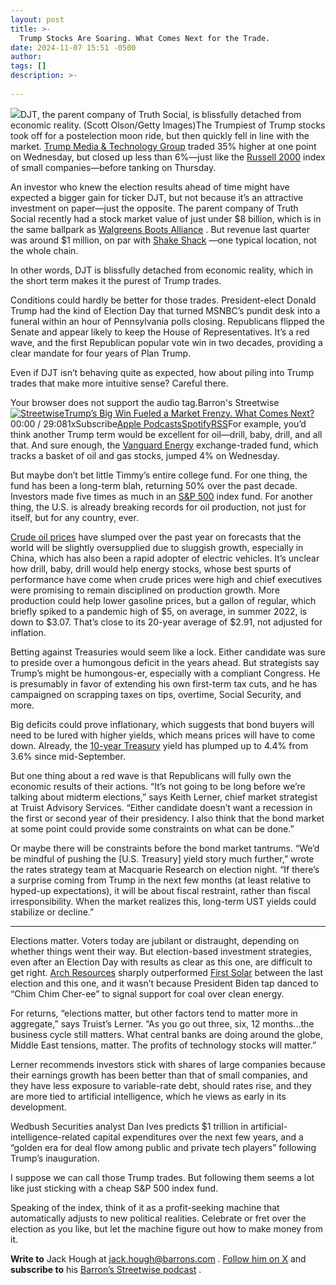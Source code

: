 ```yaml
---
layout: post
title: >-
  Trump Stocks Are Soaring. What Comes Next for the Trade.
date: 2024-11-07 15:51 -0500
author: 
tags: []
description: >-
  
---
```

![](https://images.barrons.com/im-67147490/?width=639&height=426)DJT, the parent company of Truth Social, is blissfully detached from economic reality.  (Scott Olson/Getty Images)The Trumpiest of Trump stocks took off for a postelection moon ride, but then quickly fell in line with the market. [Trump Media & Technology Group](/market-data/stocks/djt?mod=article_chiclet) traded 35% higher at one point on Wednesday, but closed up less than 6%—just like the [Russell 2000](/market-data/indexes/rut?mod=article_chiclet) index of small companies—before tanking on Thursday.

An investor who knew the election results ahead of time might have expected a bigger gain for ticker DJT, but not because it’s an attractive investment on paper—just the opposite. The parent company of Truth Social recently had a stock market value of just under \$8 billion, which is in the same ballpark as [Walgreens Boots Alliance](/market-data/stocks/wba?mod=article_chiclet) . But revenue last quarter was around \$1 million, on par with [Shake Shack](/market-data/stocks/shak?mod=article_chiclet) —one typical location, not the whole chain.

In other words, DJT is blissfully detached from economic reality, which in the short term makes it the purest of Trump trades.

Conditions could hardly be better for those trades. President-elect Donald Trump had the kind of Election Day that turned MSNBC’s pundit desk into a funeral within an hour of Pennsylvania polls closing. Republicans flipped the Senate and appear likely to keep the House of Representatives. It’s a red wave, and the first Republican popular vote win in two decades, providing a clear mandate for four years of Plan Trump.

Even if DJT isn’t behaving quite as expected, how about piling into Trump trades that make more intuitive sense? Careful there.

Your browser does not support the audio tag.Barron's Streetwise[![Streetwise](https://images.barrons.com/im-382816?height=120&size=1&pixel_ratio=1)](https://www.barrons.com/podcasts/streetwise)[Trump’s Big Win Fueled a Market Frenzy. What Comes Next?](https://www.barrons.com/podcasts/streetwise/trumps-big-win-fueled-a-market-frenzy-what-comes-next/9EE03295-C021-43D9-B3F6-9D388C81CE87)00:00 / 29:081xSubscribe[Apple Podcasts](https://podcasts.apple.com/us/podcast/streetwise/id1504250328)[Spotify](https://open.spotify.com/show/789fA35XhgcqPH0sjcpLu8)[RSS](https://video-api.barrons.com/podcast/rss/barrons/streetwise)For example, you’d think another Trump term would be excellent for oil—drill, baby, drill, and all that. And sure enough, the [Vanguard Energy](/market-data/funds/vde?mod=article_chiclet) exchange-traded fund, which tracks a basket of oil and gas stocks, jumped 4% on Wednesday.

But maybe don’t bet little Timmy’s entire college fund. For one thing, the fund has been a long-term blah, returning 50% over the past decade. Investors made five times as much in an [S&P 500](/market-data/indexes/spx?mod=article_chiclet) index fund. For another thing, the U.S. is already breaking records for oil production, not just for itself, but for any country, ever.

[Crude oil prices](/market-data/futures/brn00?countrycode=uk&mod=article_chiclet) have slumped over the past year on forecasts that the world will be slightly oversupplied due to sluggish growth, especially in China, which has also been a rapid adopter of electric vehicles. It’s unclear how drill, baby, drill would help energy stocks, whose best spurts of performance have come when crude prices were high and chief executives were promising to remain disciplined on production growth. More production could help lower gasoline prices, but a gallon of regular, which briefly spiked to a pandemic high of \$5, on average, in summer 2022, is down to \$3.07. That’s close to its 20-year average of \$2.91, not adjusted for inflation.

Betting against Treasuries would seem like a lock. Either candidate was sure to preside over a humongous deficit in the years ahead. But strategists say Trump’s might be humongous-er, especially with a compliant Congress. He is presumably in favor of extending his own first-term tax cuts, and he has campaigned on scrapping taxes on tips, overtime, Social Security, and more.

Big deficits could prove inflationary, which suggests that bond buyers will need to be lured with higher yields, which means prices will have to come down. Already, the [10-year Treasury](https://www.barrons.com/market-data/bonds/tmubmusd10y?countrycode=bx) yield has plumped up to 4.4% from 3.6% since mid-September.

But one thing about a red wave is that Republicans will fully own the economic results of their actions. “It’s not going to be long before we’re talking about midterm elections,” says Keith Lerner, chief market strategist at Truist Advisory Services. “Either candidate doesn’t want a recession in the first or second year of their presidency. I also think that the bond market at some point could provide some constraints on what can be done.”

Or maybe there will be constraints before the bond market tantrums. “We’d be mindful of pushing the [U.S. Treasury] yield story much further,” wrote the rates strategy team at Macquarie Research on election night. “If there’s a surprise coming from Trump in the next few months (at least relative to hyped-up expectations), it will be about fiscal restraint, rather than fiscal irresponsibility. When the market realizes this, long-term UST yields could stabilize or decline.”



---

Elections matter. Voters today are jubilant or distraught, depending on whether things went their way. But election-based investment strategies, even after an Election Day with results as clear as this one, are difficult to get right. [Arch Resources](/market-data/stocks/arch?mod=article_chiclet) sharply outperformed [First Solar](/market-data/stocks/fslr?mod=article_chiclet) between the last election and this one, and it wasn’t because President Biden tap danced to “Chim Chim Cher-ee” to signal support for coal over clean energy.

For returns, “elections matter, but other factors tend to matter more in aggregate,” says Truist’s Lerner. “As you go out three, six, 12 months...the business cycle still matters. What central banks are doing around the globe, Middle East tensions, matter. The profits of technology stocks will matter.”

Lerner recommends investors stick with shares of large companies because their earnings growth has been better than that of small companies, and they have less exposure to variable-rate debt, should rates rise, and they are more tied to artificial intelligence, which he views as early in its development.

Wedbush Securities analyst Dan Ives predicts \$1 trillion in artificial-intelligence-related capital expenditures over the next few years, and a “golden era for deal flow among public and private tech players” following Trump’s inauguration.

I suppose we can call those Trump trades. But following them seems a lot like just sticking with a cheap S&P 500 index fund.

Speaking of the index, think of it as a profit-seeking machine that automatically adjusts to new political realities. Celebrate or fret over the election as you like, but let the machine figure out how to make money from it.

**Write to** Jack Hough at [jack.hough@barrons.com](mailto:jack.hough@barrons.com) . [Follow him on X](https://twitter.com/jackhough) and **subscribe to** his [Barron’s Streetwise podcast](https://podcasts.apple.com/us/podcast/streetwise/id1504250328) .

